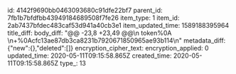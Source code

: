 id: 4142f9690bb0463093680c91dfe22bf7
parent_id: 7fb1b7bfdfbb43949184689508f7fe26
item_type: 1
item_id: 2ab7437bfdec483caf53d941a40cb3e1
item_updated_time: 1589188395964
title_diff: 
body_diff: "@@ -23,8 +23,49 @@\n  token%0A \n+%0Acfc13ae87db3ca8231b7920671850965ae93b114\n"
metadata_diff: {"new":{},"deleted":[]}
encryption_cipher_text: 
encryption_applied: 0
updated_time: 2020-05-11T09:15:58.865Z
created_time: 2020-05-11T09:15:58.865Z
type_: 13